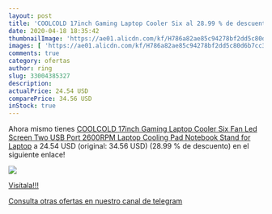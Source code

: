 ```yaml
---
layout: post
title: 'COOLCOLD 17inch Gaming Laptop Cooler Six al 28.99 % de descuento'
date: 2020-04-18 18:35:42
thumbnailImage: 'https://ae01.alicdn.com/kf/H786a82ae85c94278bf2dd5c80d6b7cc3j/COOLCOLD-17inch-Gaming-Laptop-Cooler-Six-Fan-Led-Screen-Two-USB-Port-2600RPM-Laptop-Cooling-Pad.jpg_350x350._SL200_.jpg'
images: [ 'https://ae01.alicdn.com/kf/H786a82ae85c94278bf2dd5c80d6b7cc3j/COOLCOLD-17inch-Gaming-Laptop-Cooler-Six-Fan-Led-Screen-Two-USB-Port-2600RPM-Laptop-Cooling-Pad.jpg_350x350._SL200_.jpg' ]
comments: true
category: ofertas
author: ring
slug: 33004385327
description:
actualPrice: 24.54 USD
comparePrice: 34.56 USD
inStock: true
---
```


Ahora mismo tienes [COOLCOLD 17inch Gaming Laptop Cooler Six Fan Led Screen Two USB Port 2600RPM Laptop Cooling Pad Notebook Stand for Laptop](https://www.amazon.com/dp/33004385327/?tag=redken08-20) a 24.54 USD (original: 34.56 USD) (28.99 %  de descuento) en el siguiente enlace!

[![](https://ae01.alicdn.com/kf/H786a82ae85c94278bf2dd5c80d6b7cc3j/COOLCOLD-17inch-Gaming-Laptop-Cooler-Six-Fan-Led-Screen-Two-USB-Port-2600RPM-Laptop-Cooling-Pad.jpg_350x350._SL200_.jpg)](https://www.amazon.com/dp/33004385327/?tag=redken08-20)

[Visítala!!!](https://www.amazon.com/dp/33004385327/?tag=redken08-20)

[Consulta otras ofertas en nuestro canal de telegram](https://t.me/s/ofertas25)
